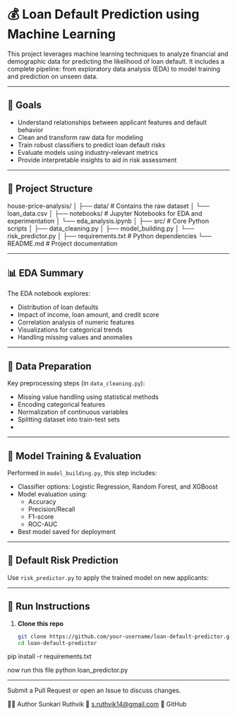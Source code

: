 # 💰 Loan Default Prediction using Machine Learning

This project leverages machine learning techniques to analyze financial and demographic data for predicting the likelihood of loan default. It includes a complete pipeline: from exploratory data analysis (EDA) to model training and prediction on unseen data.

---

## 🎯 Goals

- Understand relationships between applicant features and default behavior  
- Clean and transform raw data for modeling  
- Train robust classifiers to predict loan default risks  
- Evaluate models using industry-relevant metrics  
- Provide interpretable insights to aid in risk assessment

---

## 🧱 Project Structure
house-price-analysis/
│
├── data/ # Contains the raw dataset
│ └── loan_data.csv
│
├── notebooks/ # Jupyter Notebooks for EDA and experimentation
│ └── eda_analysis.ipynb
│
├── src/ # Core Python scripts
│ ├── data_cleaning.py
│ ├── model_building.py
│ └── risk_predictor.py
│
├── requirements.txt # Python dependencies
└── README.md # Project documentation

---

## 📊 EDA Summary

The EDA notebook explores:

- Distribution of loan defaults  
- Impact of income, loan amount, and credit score  
- Correlation analysis of numeric features  
- Visualizations for categorical trends  
- Handling missing values and anomalies

---

## 🧼 Data Preparation

Key preprocessing steps (in `data_cleaning.py`):

- Missing value handling using statistical methods  
- Encoding categorical features  
- Normalization of continuous variables  
- Splitting dataset into train-test sets
- 

---

## 🤖 Model Training & Evaluation

Performed in `model_building.py`, this step includes:

- Classifier options: Logistic Regression, Random Forest, and XGBoost  
- Model evaluation using:
  - Accuracy
  - Precision/Recall
  - F1-score
  - ROC-AUC  
- Best model saved for deployment

---

## 🔮 Default Risk Prediction

Use `risk_predictor.py` to apply the trained model on new applicants:

---

## 🧪 Run Instructions

1. **Clone this repo**
   ```bash
   git clone https://github.com/your-username/loan-default-predictor.git
   cd loan-default-predictor
pip install -r requirements.txt

now run this file
python loan_predictor.py

---
Submit a Pull Request or open an Issue to discuss changes.

🧑‍💻 Author Sunkari Ruthvik 📧 s.ruthvik14@gmail.com 🔗 GitHub

